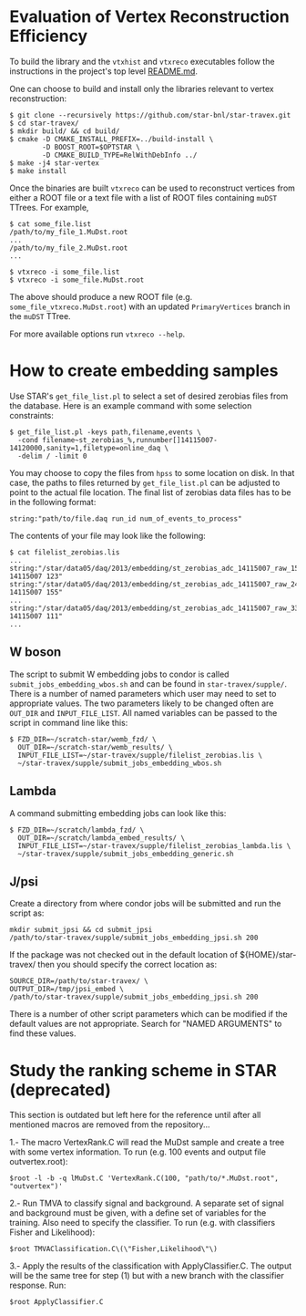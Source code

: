 Evaluation of Vertex Reconstruction Efficiency
==============================================

To build the library and the `vtxhist` and `vtxreco` executables follow the
instructions in the project's top level [README.md](../README.md).

One can choose to build and install only the libraries relevant to vertex
reconstruction:

    $ git clone --recursively https://github.com/star-bnl/star-travex.git
    $ cd star-travex/
    $ mkdir build/ && cd build/
    $ cmake -D CMAKE_INSTALL_PREFIX=../build-install \
            -D BOOST_ROOT=$OPTSTAR \
            -D CMAKE_BUILD_TYPE=RelWithDebInfo ../
    $ make -j4 star-vertex
    $ make install

Once the binaries are built `vtxreco` can be used to reconstruct vertices from
either a ROOT file or a text file with a list of ROOT files containing `muDST`
TTrees. For example,

    $ cat some_file.list
    /path/to/my_file_1.MuDst.root
    ...
    /path/to/my_file_2.MuDst.root
    ...

    $ vtxreco -i some_file.list
    $ vtxreco -i some_file.MuDst.root
 
The above should produce a new ROOT file (e.g. `some_file_vtxreco.MuDst.root`)
with an updated `PrimaryVertices` branch in the `muDST` TTree.

For more available options run `vtxreco --help`.


How to create embedding samples
===============================

Use STAR's `get_file_list.pl` to select a set of desired zerobias files from the
database. Here is an example command with some selection constraints:

    $ get_file_list.pl -keys path,filename,events \
      -cond filename~st_zerobias_%,runnumber[]14115007-14120000,sanity=1,filetype=online_daq \
      -delim / -limit 0

You may choose to copy the files from `hpss` to some location on disk. In that
case, the paths to files returned by `get_file_list.pl` can be adjusted to point
to the actual file location. The final list of zerobias data files has to be in
the following format:

    string:"path/to/file.daq run_id num_of_events_to_process"

The contents of your file may look like the following:

    $ cat filelist_zerobias.lis
    ...
    string:"/star/data05/daq/2013/embedding/st_zerobias_adc_14115007_raw_1540001.daq 14115007 123"
    string:"/star/data05/daq/2013/embedding/st_zerobias_adc_14115007_raw_2440001.daq 14115007 155"
    ...
    string:"/star/data05/daq/2013/embedding/st_zerobias_adc_14115007_raw_3330001.daq 14115007 111"
    ...


W boson
-------

The script to submit W embedding jobs to condor is called
`submit_jobs_embedding_wbos.sh` and can be found in `star-travex/supple/`. There
is a number of named parameters which user may need to set to appropriate
values. The two parameters likely to be changed often are `OUT_DIR` and
`INPUT_FILE_LIST`. All named variables can be passed to the script in command
line like this:

    $ FZD_DIR=~/scratch-star/wemb_fzd/ \
      OUT_DIR=~/scratch-star/wemb_results/ \
      INPUT_FILE_LIST=~/star-travex/supple/filelist_zerobias.lis \
      ~/star-travex/supple/submit_jobs_embedding_wbos.sh


Lambda
------

A command submitting embedding jobs can look like this:

    $ FZD_DIR=~/scratch/lambda_fzd/ \
      OUT_DIR=~/scratch/lambda_embed_results/ \
      INPUT_FILE_LIST=~/star-travex/supple/filelist_zerobias_lambda.lis \
      ~/star-travex/supple/submit_jobs_embedding_generic.sh


J/psi
-----

Create a directory from where condor jobs will be submitted and run the script
as:

    mkdir submit_jpsi && cd submit_jpsi
    /path/to/star-travex/supple/submit_jobs_embedding_jpsi.sh 200

If the package was not checked out in the default location of
${HOME}/star-travex/ then you should specify the correct location as:

    SOURCE_DIR=/path/to/star-travex/ \
    OUTPUT_DIR=/tmp/jpsi_embed \
    /path/to/star-travex/supple/submit_jobs_embedding_jpsi.sh 200

There is a number of other script parameters which can be modified if the
default values are not appropriate. Search for "NAMED ARGUMENTS" to find these
values.



Study the ranking scheme in STAR (deprecated)
=============================================

This section is outdated but left here for the reference until after all
mentioned macros are removed from the repository...

1.- The macro VertexRank.C will read the MuDst sample and create a tree with some vertex information. To run (e.g. 100 events and output file outvertex.root):

    $root -l -b -q lMuDst.C 'VertexRank.C(100, "path/to/*.MuDst.root", "outvertex")'

2.- Run TMVA to classify signal and background. A separate set of signal and background must be given, with a define set of variables for the training. Also need to specify the classifier. To run (e.g. with classifiers Fisher and Likelihood):

    $root TMVAClassification.C\(\"Fisher,Likelihood\"\)

3.- Apply the results of the classification with ApplyClassifier.C. The output will be the same tree for step (1) but with a new branch with the classifier response. Run:

    $root ApplyClassifier.C
